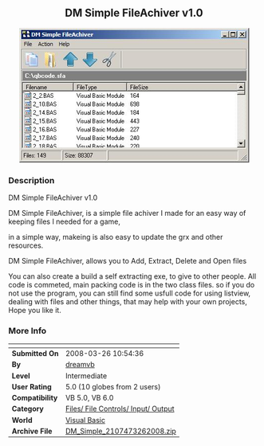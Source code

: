 ﻿<div align="center">

## DM Simple FileAchiver v1\.0

<img src="PIC20083261133127042.JPG">
</div>

### Description

DM Simple FileAchiver v1.0

DM Simple FileAchiver, is a simple file achiver I made for an easy way of keeping files I needed for a game,

in a simple way, makeing is also easy to update the grx and other resources.

DM Simple FileAchiver, allows you to Add, Extract, Delete and Open files

You can also create a build a self extracting exe, to give to other people. All code is commeted, main packing code is in the two class files. so if you do not use the program, you can still find some usfull code for using listview, dealing with files and other things, that may help with your own projects, Hope you like it.
 
### More Info
 


<span>             |<span>
---                |---
**Submitted On**   |2008-03-26 10:54:36
**By**             |[dreamvb](https://github.com/Planet-Source-Code/PSCIndex/blob/master/ByAuthor/dreamvb.md)
**Level**          |Intermediate
**User Rating**    |5.0 (10 globes from 2 users)
**Compatibility**  |VB 5\.0, VB 6\.0
**Category**       |[Files/ File Controls/ Input/ Output](https://github.com/Planet-Source-Code/PSCIndex/blob/master/ByCategory/files-file-controls-input-output__1-3.md)
**World**          |[Visual Basic](https://github.com/Planet-Source-Code/PSCIndex/blob/master/ByWorld/visual-basic.md)
**Archive File**   |[DM\_Simple\_2107473262008\.zip](https://github.com/Planet-Source-Code/dreamvb-dm-simple-fileachiver-v1-0__1-70328/archive/master.zip)








